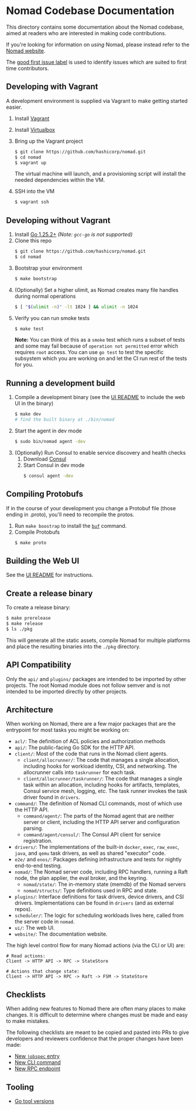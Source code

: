 Nomad Codebase Documentation
===

This directory contains some documentation about the Nomad codebase,
aimed at readers who are interested in making code contributions.

If you're looking for information on _using_ Nomad, please instead refer
to the [Nomad website](https://developer.hashicorp.com/nomad).

The [good first issue label](https://github.com/hashicorp/nomad/issues?q=is:issue+is:open+label:%22good+first+issue%22)
is used to identify issues which are suited to first time contributors.

Developing with Vagrant
---
A development environment is supplied via Vagrant to make getting started easier.

1. Install [Vagrant](https://www.vagrantup.com/docs/installation)
1. Install [Virtualbox](https://www.virtualbox.org/)
1. Bring up the Vagrant project
    ```sh
    $ git clone https://github.com/hashicorp/nomad.git
    $ cd nomad
    $ vagrant up
    ```

    The virtual machine will launch, and a provisioning script will install the
    needed dependencies within the VM.

1. SSH into the VM
    ```sh
    $ vagrant ssh
    ```

Developing without Vagrant
---
1. Install [Go 1.25.2+](https://golang.org/) *(Note: `gcc-go` is not supported)*
1. Clone this repo
   ```sh
   $ git clone https://github.com/hashicorp/nomad.git
   $ cd nomad
   ```
1. Bootstrap your environment
   ```sh
   $ make bootstrap
   ```
1. (Optionally) Set a higher ulimit, as Nomad creates many file handles during normal operations
   ```sh
   $ [ "$(ulimit -n)" -lt 1024 ] && ulimit -n 1024
   ```
1. Verify you can run smoke tests
   ```sh
   $ make test
   ```
   **Note:** You can think of this as a `smoke` test which runs a subset of
   tests and some may fail because of `operation not permitted` error which
   requires `root` access. You can use `go test` to test the specific subsystem
   which you are working on and let the CI run rest of the tests for you.

Running a development build
---
1. Compile a development binary (see the [UI README](https://github.com/hashicorp/nomad/blob/main/ui/README.md) to include the web UI in the binary)
    ```sh
    $ make dev
    # find the built binary at ./bin/nomad
    ```
1. Start the agent in dev mode
    ```sh
    $ sudo bin/nomad agent -dev
    ```
1. (Optionally) Run Consul to enable service discovery and health checks
    1. Download [Consul](https://www.consul.io/downloads)
    1. Start Consul in dev mode
        ```sh
        $ consul agent -dev
        ```

Compiling Protobufs
---
If in the course of your development you change a Protobuf file (those ending in .proto), you'll need to recompile the protos.

1. Run `make boostrap` to install the [`buf`](https://github.com/bufbuild/buf)
   command.
1. Compile Protobufs
    ```sh
    $ make proto
    ```

Building the Web UI
---
See the [UI README](https://github.com/hashicorp/nomad/blob/main/ui/README.md) for instructions.

Create a release binary
---
To create a release binary:

```sh
$ make prerelease
$ make release
$ ls ./pkg
```

This will generate all the static assets, compile Nomad for multiple
platforms and place the resulting binaries into the `./pkg` directory.

API Compatibility
--------------------
Only the `api/` and `plugins/` packages are intended to be imported by other projects. The root Nomad module does not follow semver and is not intended to be imported directly by other projects.

## Architecture

When working on Nomad, there are a few major packages that are the entrypoint
for most tasks you might be working on:

* `acl/`: The definition of ACL policies and authorization methods
* `api/`: The public-facing Go SDK for the HTTP API.
* `client/`: Most of the code that runs in the Nomad client agents.
  * `client/allocrunner/`: The code that manages a single allocation, including
    hooks for workload identity, CSI, and networking. The allocrunner calls into
    `taskrunner` for each task.
  * `client/allocrunner/taskrunner/`: The code that manages a single task within
    an allocation, including hooks for artifacts, templates, Consul service
    mesh, logging, etc. The task runner invokes the task driver found in
    `drivers`.
* `command/`: The definition of Nomad CLI commands, most of which use the HTTP
  API.
  * `command/agent/`: The parts of the Nomad agent that are neither server or
    client, including the HTTP API server and configuration parsing.
  * `command/agent/consul/`: The Consul API client for service registration.
* `drivers/`: The implementations of the built-in `docker`, `exec`, `raw_exec`,
  `java`, and `qemu` task drivers, as well as shared "executor" code.
* `e2e/` and `enos/`: Packages defining infrastructure and tests for nightly
  end-to-end testing.
* `nomad/`: The Nomad server code, including RPC handlers, running a Raft node,
  the plan applier, the eval broker, and the keyring.
  * `nomad/state/`: The in-memory state (memdb) of the Nomad servers
  * `nomad/structs/`: Type definitions used in RPC and state.
* `plugins/`: Interface definitions for task drivers, device drivers, and CSI
  drivers. Implementations can be found in `drivers` (and as external repos).
* `scheduler/`: The logic for scheduling workloads lives here, called from the
  server code in `nomad`.
* `ui/`: The web UI.
* `website/`: The documentation website.

The high level control flow for many Nomad actions (via the CLI or UI) are:

```
# Read actions:
Client -> HTTP API -> RPC -> StateStore

# Actions that change state:
Client -> HTTP API -> RPC -> Raft -> FSM -> StateStore
```

Checklists
---

When adding new features to Nomad there are often many places to make changes.
It is difficult to determine where changes must be made and easy to make
mistakes.

The following checklists are meant to be copied and pasted into PRs to give
developers and reviewers confidence that the proper changes have been made:

* [New `jobspec` entry](checklist-jobspec.md)
* [New CLI command](checklist-command.md)
* [New RPC endpoint](checklist-rpc-endpoint.md)

Tooling
---

* [Go tool versions](golang.md)

